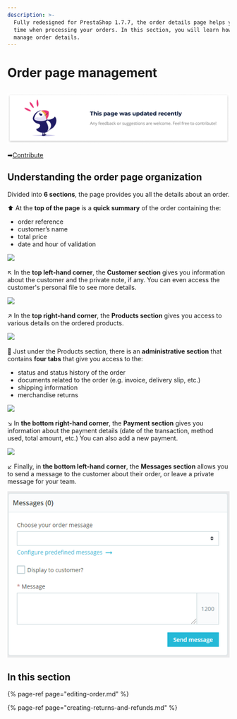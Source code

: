 ```yaml
---
description: >-
  Fully redesigned for PrestaShop 1.7.7, the order details page helps you save
  time when processing your orders. In this section, you will learn how to
  manage order details.
---
```


# Order page management

##  

![](../../../../.gitbook/assets/recent-updates.png)

➡[Contribute](https://prestashop.gitbook.io/howtocontribute/)

## Understanding the order page organization

Divided into **6 sections**, the page provides you all the details about an order. 

⬆ At the **top of the page** is a **quick summary** of the order containing the: 

* order reference 
* customer’s name
* total price 
* date and hour of validation

![](../../../../.gitbook/assets/image%20%282%29.png)

↖ In the **top left-hand corner**, the **Customer section** gives you information about the customer and the private note, if any. You can even access the customer's personal file to see more details.

![](../../../../.gitbook/assets/image%20%285%29.png)

↗ In the **top right-hand corner**, the **Products section** gives you access to various details on the ordered products.

![](../../../../.gitbook/assets/image%20%286%29.png)

🔽 Just under the Products section, there is an **administrative section** that contains **four tabs** that give you access to the: 

* status and status history of the order
* documents related to the order \(e.g. invoice, delivery slip, etc.\)
* shipping information 
* merchandise returns

![](../../../../.gitbook/assets/image%20%2817%29.png)

↘ In **the bottom right-hand corner**, the **Payment section** gives you information about the payment details \(date of the transaction, method used, total amount, etc.\) You can also add a new payment. 

![](../../../../.gitbook/assets/image%20%284%29.png)

↙ Finally, in **the bottom left-hand corner**, the **Messages section** allows you to send a message to the customer about their order, or leave a private message for your team.

![](../../../../.gitbook/assets/image%20%287%29%20%281%29.png)

## **In this section**

{% page-ref page="editing-order.md" %}

{% page-ref page="creating-returns-and-refunds.md" %}

